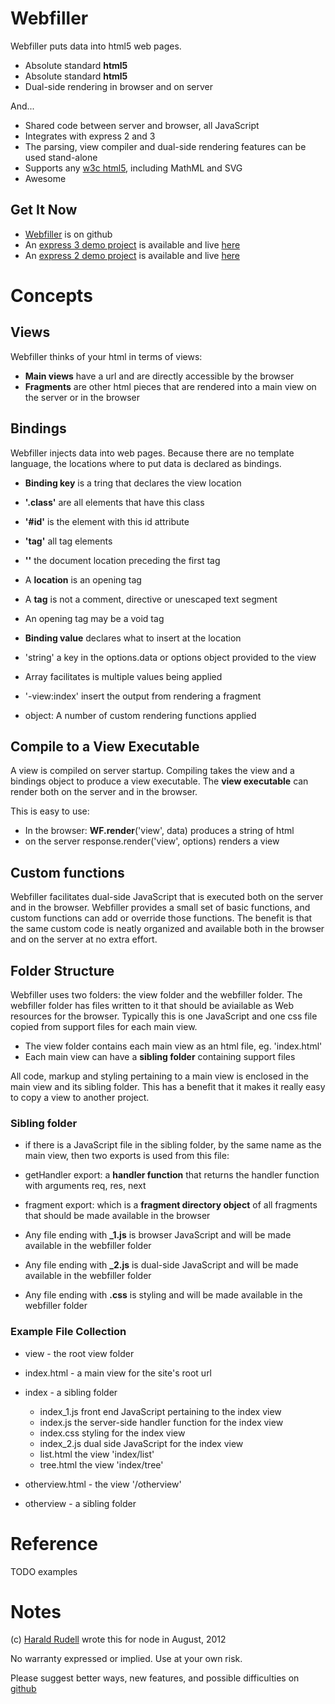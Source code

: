 # Webfiller

Webfiller puts data into html5 web pages.

* Absolute standard **html5**
* Absolute standard **html5**
* Dual-side rendering in browser and on server

And...

* Shared code between server and browser, all JavaScript
* Integrates with express 2 and 3
* The parsing, view compiler and dual-side rendering features can be used stand-alone
* Supports any [w3c html5](http://dev.w3.org/html5/markup/syntax.html), including MathML and SVG
* Awesome

## Get It Now

* [Webfiller](https://github.com/haraldrudell/webfiller) is on github
* An [express 3 demo project](https://github.com/haraldrudell/express3webfiller) is available and live [here](http://e3.haraldrudell.com)
* An [express 2 demo project](https://github.com/haraldrudell/express2webfiller) is available and live [here](http://e2.haraldrudell.com)

# Concepts

## Views
Webfiller thinks of your html in terms of views:

* **Main views** have a url and are directly accessible by the browser
* **Fragments** are other html pieces that are rendered into a main view on the server or in the browser

## Bindings
Webfiller injects data into web pages. Because there are no template language, the locations where to put data is declared as bindings. 

* **Binding key** is a tring that declares the view location
 * **'.class'** are all elements that have this class
 * **'#id'** is the element with this id attribute
 * **'tag'** all tag elements
 * **''** the document location preceding the first tag
 * A **location** is an opening tag
 * A **tag** is not a comment, directive or unescaped text segment
 * An opening tag may be a void tag
* **Binding value** declares what to insert at the location

 * 'string' a key in the options.data or options object provided to the view
 * Array facilitates is multiple values being applied
 * '-view:index' insert the output from rendering a fragment
 * object: A number of custom rendering functions applied

## Compile to a View Executable

A view is compiled on server startup. Compiling takes the view and a bindings object to produce a view executable. The **view executable** can render both on the server and in the browser.

This is easy to use:

* In the browser: **WF.render**('view', data) produces a string of html
* on the server response.render('view', options) renders a view

## Custom functions

Webfiller facilitates dual-side JavaScript that is executed both on the server and in the browser. Webfiller provides a small set of basic functions, and custom functions can add or override those functions. The benefit is that the same custom code is neatly organized and available both in the browser and on the server at no extra effort.

## Folder Structure

Webfiller uses two folders: the view folder and the webfiller folder. The webfiller folder has files written to it that should be aviailable as Web resources for the browser. Typically this is one JavaScript and one css file copied from support files for each main view.

* The view folder contains each main view as an html file, eg. 'index.html'
* Each main view can have a **sibling folder** containing support files

All code, markup and styling pertaining to a main view is enclosed in the main view and its sibling folder. This has a benefit that it makes it really easy to copy a view to another project.

### Sibling folder

* if there is a JavaScript file in the sibling folder, by the same name as the main view, then two exports is used from this file:

 * getHandler export: a **handler function** that returns the handler function with arguments req, res, next
 * fragment export: which is a **fragment directory object** of all fragments that should be made available in the browser

* Any file ending with **_1.js** is browser JavaScript and will be made available in the webfiller folder
* Any file ending with **_2.js** is dual-side JavaScript and will be made available in the webfiller folder
* Any file ending with **.css** is styling and will be made available in the webfiller folder

### Example File Collection

* view - the root view folder

 * index.html - a main view for the site's root url
 * index - a sibling folder

    * index_1.js front end JavaScript pertaining to the index view
    * index.js the server-side handler function for the index view
    * index.css styling for the index view
    * index_2.js dual side JavaScript for the index view
    * list.html the view 'index/list'
    * tree.html the view 'index/tree'

 * otherview.html - the view '/otherview'
 * otherview - a sibling folder

# Reference

TODO examples

# Notes

(c) [Harald Rudell](http://www.haraldrudell.com) wrote this for node in August, 2012

No warranty expressed or implied. Use at your own risk.

Please suggest better ways, new features, and possible difficulties on [github](https://github.com/haraldrudell/webfiller)